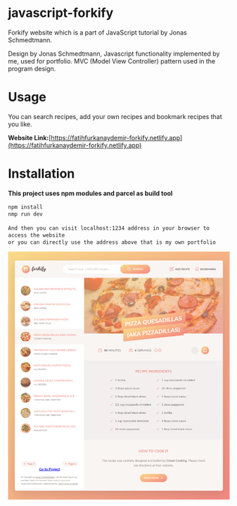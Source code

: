 # javascript-forkify

Forkify website which is a part of JavaScript tutorial by Jonas Schmedtmann.

Design by Jonas Schmedtmann, Javascript functionality implemented by me, used for portfolio.
MVC (Model View Controller) pattern used in the program design.

# Usage
You can search recipes, add your own recipes and bookmark recipes that you like.

**Website Link:**[https://fatihfurkanaydemir-forkify.netlify.app](https://fatihfurkanaydemir-forkify.netlify.app)

# Installation

**This project uses npm modules and parcel as build tool**

```
npm install
nmp run dev

And then you can visit localhost:1234 address in your browser to access the website
or you can directly use the address above that is my own portfolio
```

![](https://github.com/fatihfurkanaydemir/javascript-forkify/blob/master/page.png)
